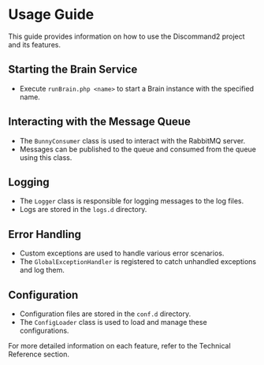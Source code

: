 # Usage Guide

This guide provides information on how to use the Discommand2 project and its features.

## Starting the Brain Service

- Execute `runBrain.php <name>` to start a Brain instance with the specified name.

## Interacting with the Message Queue

- The `BunnyConsumer` class is used to interact with the RabbitMQ server.
- Messages can be published to the queue and consumed from the queue using this class.

## Logging

- The `Logger` class is responsible for logging messages to the log files.
- Logs are stored in the `logs.d` directory.

## Error Handling

- Custom exceptions are used to handle various error scenarios.
- The `GlobalExceptionHandler` is registered to catch unhandled exceptions and log them.

## Configuration

- Configuration files are stored in the `conf.d` directory.
- The `ConfigLoader` class is used to load and manage these configurations.

For more detailed information on each feature, refer to the Technical Reference section.